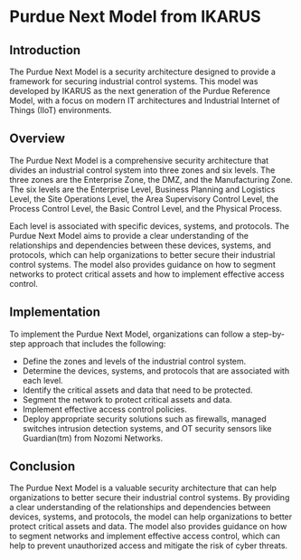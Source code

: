 # Purdue Next Model from IKARUS

## Introduction
The Purdue Next Model is a security architecture designed to provide a framework for securing industrial control systems. 
This model was developed by IKARUS as the next generation of the Purdue Reference Model, 
with a focus on modern IT architectures and Industrial Internet of Things (IIoT) environments. 


## Overview
The Purdue Next Model is a comprehensive security architecture that divides an industrial control system into three zones and six levels. 
The three zones are the Enterprise Zone, the DMZ, and the Manufacturing Zone. 
The six levels are the Enterprise Level, Business Planning and Logistics Level, the Site Operations Level, the Area Supervisory Control Level, the Process Control Level, the Basic Control Level, and the Physical Process.

Each level is associated with specific devices, systems, and protocols. The Purdue Next Model aims to provide a clear understanding 
of the relationships and dependencies between these devices, systems, and protocols, 
which can help organizations to better secure their industrial control systems. The model also provides guidance on how to segment networks to protect critical assets and how to implement effective access control.

## Implementation
To implement the Purdue Next Model, organizations can follow a step-by-step approach that includes the following:

- Define the zones and levels of the industrial control system.
- Determine the devices, systems, and protocols that are associated with each level.
- Identify the critical assets and data that need to be protected.
- Segment the network to protect critical assets and data.
- Implement effective access control policies.
- Deploy appropriate security solutions such as firewalls, managed switches  intrusion detection systems, and OT security sensors like Guardian(tm) from Nozomi Networks.

## Conclusion
The Purdue Next Model is a valuable security architecture that can help organizations to better secure their industrial control systems. 
By providing a clear understanding of the relationships and dependencies between devices, systems, and protocols, the model can help organizations to better protect critical assets and data. The model also provides guidance on how to segment networks and implement effective access control, which can help to prevent unauthorized access and mitigate the risk of cyber threats.
